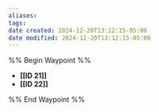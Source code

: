 ```yaml
---
aliases: 
tags: 
date created: 2024-12-20T13:12:15-05:00
date modified: 2024-12-20T13:12:15-05:00
---
```


%% Begin Waypoint %%
- **[[ID 21]]**
- **[[ID 22]]**

%% End Waypoint %%
